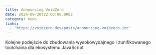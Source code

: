 ```yaml
---
title: Announcing VoidZero
date: 2024-09-30T22:00:00.000Z
category: news
links:
  - 'https://voidzero.dev/posts/announcing-voidzero-inc'
---
```


Kolejne podejście do zbudowania wysokowydajnego i zunifikowanego toolchaina dla ekosystemu JavaScript
